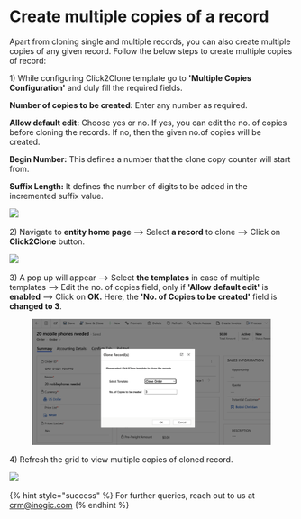 # Create multiple copies of a record

Apart from cloning single and multiple records, you can also create multiple copies of any given record. Follow the below steps to create multiple copies of record:

1\) While configuring Click2Clone template go to **'Multiple Copies Configuration'** and duly fill the required fields.

**Number of copies to be created:** Enter any number as required.

**Allow default edit:** Choose yes or no. If yes, you can edit the no. of copies before cloning the records. If no, then the given no.of copies will be created.

**Begin Number:** This defines a number that the clone copy counter will start from.

**Suffix Length:** It defines the number of digits to be added in the incremented suffix value.

![](<../../.gitbook/assets/Multi cop\_1.png>)

2\) Navigate to **entity home page** --> Select **a record** to clone --> Click on **Click2Clone** button.

![](<../../.gitbook/assets/Multi cop\_2.png>)

3\) A pop up will appear --> Select **the templates** in case of multiple templates --> Edit the no. of copies field, only if **'Allow default edit'** is **enabled** --> Click on **OK.** Here, the **'No. of Copies to be created'** field is **changed to 3**.

<figure><img src="../../.gitbook/assets/Slide 14 (Support Multiple Copies).png" alt=""><figcaption></figcaption></figure>

4\) Refresh the grid to view multiple copies of cloned record.

![](<../../.gitbook/assets/Multi cop\_4.png>)

{% hint style="success" %}
For further queries, reach out to us at [crm@inogic.com](mailto:crm@inogic.com)
{% endhint %}

